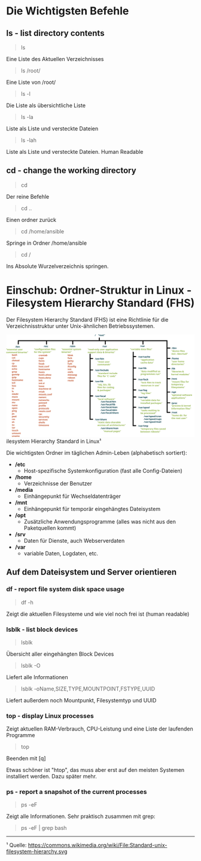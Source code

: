 # Die Wichtigsten Befehle

## ls - list directory contents

> ls

Eine Liste des Aktuellen Verzeichnisses

> ls /root/

Eine Liste von /root/

> ls -l

Die Liste als übersichtliche Liste

> ls -la

Liste als Liste und versteckte Dateien

> ls -lah

Liste als Liste und versteckte Dateien. Human Readable

## cd - change the working directory

> cd

Der reine Befehle

> cd ..

Einen ordner zurück

> cd /home/ansible

Springe in Ordner /home/ansible

> cd /

Ins Absolute Wurzelverzeichnis springen.

# Einschub: Ordner-Struktur in Linux - Filesystem Hierarchy Standard (FHS)

Der Filesystem Hierarchy Standard (FHS) ist eine Richtlinie für die Verzeichnisstruktur unter Unix-ähnlichen Betriebssystemen.

![](images/Standard-unix-filesystem-hierarchy.svg)
ilesystem Hierarchy Standard in Linux¹

Die wichtigsten Ordner im täglichen Admin-Leben (alphabetisch sortiert):

- **/etc**
	- Host-spezifische Systemkonfiguration (fast alle Config-Dateien)
- **/home**
	- Verzeichnisse der Benutzer
- **/media**
	- Einhängepunkt für Wechseldatenträger
- **/mnt**
	- Einhängepunkt für temporär eingehängtes Dateisystem
- **/opt**
	- Zusätzliche Anwendungsprogramme (alles was nicht aus den Paketquellen kommt)
- **/srv**
	- Daten für Dienste, auch Webserverdaten
- **/var**
	- variable Daten, Logdaten, etc.


## Auf dem Dateisystem und Server orientieren

### df - report file system disk space usage

> df -h

Zeigt die aktuellen Filesysteme und wie viel noch frei ist (human readable)

### lsblk - list block devices

> lsblk

Übersicht aller eingehängten Block Devices

> lsblk -O

Liefert alle Informationen

> lsblk -oName,SIZE,TYPE,MOUNTPOINT,FSTYPE,UUID

Liefert außerdem noch Mountpunkt, Filesystemtyp und UUID

### top - display Linux processes

Zeigt aktuellen RAM-Verbrauch, CPU-Leistung und eine Liste der laufenden Programme

> top

Beenden mit [q]

Etwas schöner ist "htop", das muss aber erst auf den meisten Systemen installiert werden. Dazu später mehr.

### ps - report a snapshot of the current processes

> ps -eF

Zeigt alle Informationen. Sehr praktisch zusammen mit grep:

> ps -eF | grep bash



-----
¹ Quelle: https://commons.wikimedia.org/wiki/File:Standard-unix-filesystem-hierarchy.svg